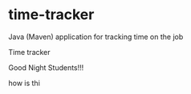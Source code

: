 # time-tracker
Java (Maven) application for tracking time on the job

Time tracker

Good Night Students!!!

how is thi 
